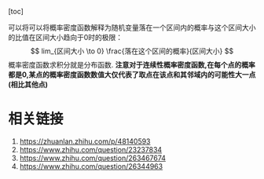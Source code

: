[toc]   

可以将可以将概率密度函数解释为随机变量落在一个区间内的概率与这个区间大小的比值在区间大小趋向于0时的极限：
$$
lim_{区间大小 \to 0} \frac{落在这个区间的概率}{区间大小}
$$
概率密度函数求积分就是分布函数.
**注意对于连续性概率密度函数,在每个点的概率都是0,某点的概率密度函数数值大仅代表了取点在该点和其邻域内的可能性大一点(相比其他点)**

# 相关链接
1. https://zhuanlan.zhihu.com/p/48140593
2. https://www.zhihu.com/question/23237834
3. https://www.zhihu.com/question/263467674
4. https://www.zhihu.com/question/26344963